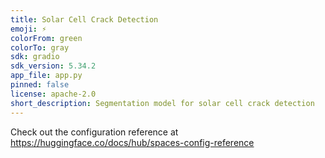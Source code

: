 ```yaml
---
title: Solar Cell Crack Detection
emoji: ⚡
colorFrom: green
colorTo: gray
sdk: gradio
sdk_version: 5.34.2
app_file: app.py
pinned: false
license: apache-2.0
short_description: Segmentation model for solar cell crack detection
---
```


Check out the configuration reference at https://huggingface.co/docs/hub/spaces-config-reference
